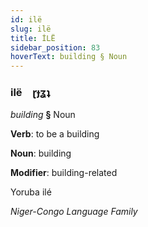 ```yaml
---
id: ilë
slug: ilë
title: İLË
sidebar_position: 83
hoverText: building § Noun
---
```


### ilë&emsp;<span kind="abugida">ɽɟʓʇ</span>

*building* **§** Noun

**Verb**: to be a building

**Noun**: building

**Modifier**: building-related

Yoruba ilé  

*Niger-Congo Language Family*